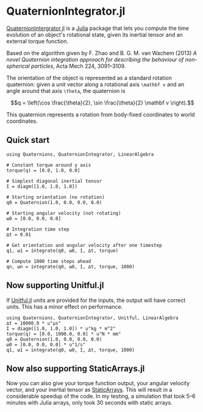 
# QuaternionIntegrator.jl

[QuaternionIntergrator.jl](https://github.com/dronir/QuaternionIntegrator.jl) is a
[Julia](https://julialang.org) package that lets you compute the time evolution of an
object's rotational state, given its inertial tensor and an external torque function.

Based on the algorithm given by F. Zhao and B. G. M. van Wachem (2013) _A novel Quaternion
integration approach for describing the behaviour of non-spherical particles_, Acta Mech
224, 3091–3109.

The orientation of the object is represented as a standard rotation quaternion: given a
unit vector along a rotational axis ``\mathbf v`` and an angle around that axis ``\theta``,
the quaternion is

```math
q = \left(\cos \frac{\theta}{2}, \sin \frac{\theta}{2} \mathbf v \right).
```

This quaternion represents a rotation from body-fixed coordinates to world coordinates.

## Quick start

```@example
using Quaternions, QuaternionIntegrator, LinearAlgebra

# Constant torque around y axis
torque(q) = [0.0, 1.0, 0.0]

# Simplest diagonal inertial tensor
I = diagm([1.0, 1.0, 1.0])

# Starting orientation (no rotation)
q0 = Quaternion(1.0, 0.0, 0.0, 0.0)

# Starting angular velocity (not rotating)
ω0 = [0.0, 0.0, 0.0]

# Integration time step
∆t = 0.01

# Get orientation and angular velocity after one timestep
q1, ω1 = integrate(q0, ω0, I, ∆t, torque)

# Compute 1000 time steps ahead
qn, ωn = integrate(q0, ω0, I, ∆t, torque, 1000)
```

## Now supporting Unitful.jl

If [Unitful.jl](https://github.com/PainterQubits/Unitful.jl) units are provided for the
inputs, the output will have correct units. This has a minor effect on performance.

```@example
using Quaternions, QuaternionIntegrator, Unitful, LinearAlgebra
∆t = 10000.0 * u"µs"
I = diagm([1.0, 1.0, 1.0]) * u"kg * m^2"
torque(q) = [0.0, 1000.0, 0.0] * u"N * mm"
q0 = Quaternion(1.0, 0.0, 0.0, 0.0)
ω0 = [0.0, 0.0, 0.0] * u"1/s"
q1, ω1 = integrate(q0, ω0, I, ∆t, torque, 1000)
```

## Now also supporting StaticArrays.jl

Now you can also give your torque function output, your angular velocity vector, and
your inertial tensor as [StaticArrays](https://github.com/JuliaArrays/StaticArrays.jl).
This will result in a considerable speedup of the code. In my testing, a simulation that
took 5–6 minutes with Julia arrays, only took 30 seconds with static arrays.

